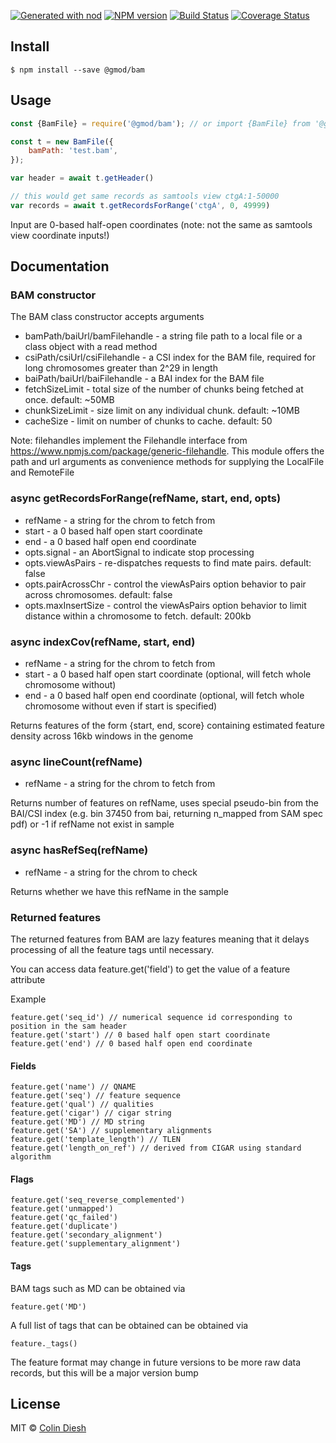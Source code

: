 [![Generated with nod](https://img.shields.io/badge/generator-nod-2196F3.svg?style=flat-square)](https://github.com/diegohaz/nod)
[![NPM version](https://img.shields.io/npm/v/@gmod/bam.svg?style=flat-square)](https://npmjs.org/package/@gmod/bam)
[![Build Status](https://img.shields.io/travis/GMOD/bam-js/master.svg?style=flat-square)](https://travis-ci.org/GMOD/bam-js)
[![Coverage Status](https://img.shields.io/codecov/c/github/GMOD/bam-js/master.svg?style=flat-square)](https://codecov.io/gh/GMOD/bam-js/branch/master)


## Install

    $ npm install --save @gmod/bam

## Usage

```js
const {BamFile} = require('@gmod/bam'); // or import {BamFile} from '@gmod/bam'

const t = new BamFile({
    bamPath: 'test.bam',
});

var header = await t.getHeader()

// this would get same records as samtools view ctgA:1-50000
var records = await t.getRecordsForRange('ctgA', 0, 49999)
```

Input are 0-based half-open coordinates (note: not the same as samtools view coordinate inputs!)

## Documentation


### BAM constructor


The BAM class constructor accepts arguments

* bamPath/baiUrl/bamFilehandle - a string file path to a local file or a class object with a read method
* csiPath/csiUrl/csiFilehandle - a CSI index for the BAM file, required for long chromosomes greater than 2^29 in length
* baiPath/baiUrl/baiFilehandle - a BAI index for the BAM file
* fetchSizeLimit - total size of the number of chunks being fetched at once. default: ~50MB
* chunkSizeLimit - size limit on any individual chunk. default: ~10MB
* cacheSize - limit on number of chunks to cache. default: 50

Note: filehandles implement the Filehandle interface from https://www.npmjs.com/package/generic-filehandle. This module offers the path and url arguments as convenience methods for supplying the LocalFile and RemoteFile


### async getRecordsForRange(refName, start, end, opts)

* refName - a string for the chrom to fetch from
* start - a 0 based half open start coordinate
* end - a 0 based half open end coordinate
* opts.signal - an AbortSignal to indicate stop processing
* opts.viewAsPairs - re-dispatches requests to find mate pairs. default: false
* opts.pairAcrossChr - control the viewAsPairs option behavior to pair across chromosomes. default: false
* opts.maxInsertSize - control the viewAsPairs option behavior to limit distance within a chromosome to fetch. default: 200kb

### async indexCov(refName, start, end)

* refName - a string for the chrom to fetch from
* start - a 0 based half open start coordinate (optional, will fetch whole chromosome without)
* end - a 0 based half open end coordinate (optional, will fetch whole chromosome without even if start is specified)

Returns features of the form {start, end, score} containing estimated feature density across 16kb windows in the genome


### async lineCount(refName)

* refName - a string for the chrom to fetch from

Returns number of features on refName, uses special pseudo-bin from the BAI/CSI index (e.g. bin 37450 from bai, returning n_mapped from SAM spec pdf) or -1 if refName not exist in sample

### async hasRefSeq(refName)

* refName - a string for the chrom to check

Returns whether we have this refName in the sample

### Returned features

The returned features from BAM are lazy features meaning that it delays processing of all the feature tags until necessary.

You can access data feature.get('field') to get the value of a feature attribute

Example

    feature.get('seq_id') // numerical sequence id corresponding to position in the sam header
    feature.get('start') // 0 based half open start coordinate
    feature.get('end') // 0 based half open end coordinate

#### Fields

    feature.get('name') // QNAME
    feature.get('seq') // feature sequence
    feature.get('qual') // qualities
    feature.get('cigar') // cigar string
    feature.get('MD') // MD string
    feature.get('SA') // supplementary alignments
    feature.get('template_length') // TLEN
    feature.get('length_on_ref') // derived from CIGAR using standard algorithm

#### Flags

    feature.get('seq_reverse_complemented')
    feature.get('unmapped')
    feature.get('qc_failed')
    feature.get('duplicate')
    feature.get('secondary_alignment')
    feature.get('supplementary_alignment')

#### Tags

BAM tags such as MD can be obtained via

    feature.get('MD')
    
A full list of tags that can be obtained can be obtained via

    feature._tags()
    
    
The feature format may change in future versions to be more raw data records, but this will be a major version bump

## License

MIT © [Colin Diesh](https://github.com/cmdcolin)
